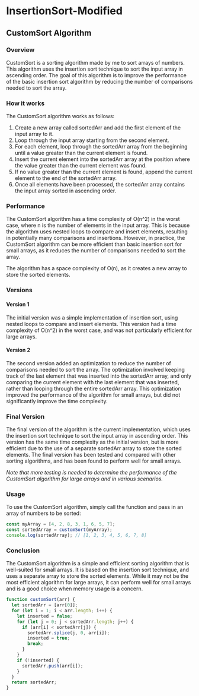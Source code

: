# InsertionSort-Modified
## CustomSort Algorithm
### Overview
CustomSort is a sorting algorithm made by me to sort arrays of numbers. This algorithm uses the insertion sort technique to sort the input array in ascending order. The goal of this algorithm is to improve the performance of the basic insertion sort algorithm by reducing the number of comparisons needed to sort the array.
### How it works
The CustomSort algorithm works as follows:

1. Create a new array called sortedArr and add the first element of the input array to it.
2. Loop through the input array starting from the second element.
3. For each element, loop through the sortedArr array from the beginning until a value greater than the current element is found.
4. Insert the current element into the sortedArr array at the position where the value greater than the current element was found.
5. If no value greater than the current element is found, append the current element to the end of the sortedArr array.
6. Once all elements have been processed, the sortedArr array contains the input array sorted in ascending order.

### Performance
The CustomSort algorithm has a time complexity of O(n^2) in the worst case, where n is the number of elements in the input array. This is because the algorithm uses nested loops to compare and insert elements, resulting in potentially many comparisons and insertions. However, in practice, the CustomSort algorithm can be more efficient than basic insertion sort for small arrays, as it reduces the number of comparisons needed to sort the array.

The algorithm has a space complexity of O(n), as it creates a new array to store the sorted elements.
### Versions

#### Version 1
The initial version was a simple implementation of insertion sort, using nested loops to compare and insert elements. This version had a time complexity of O(n^2) in the worst case, and was not particularly efficient for large arrays.

#### Version 2
The second version added an optimization to reduce the number of comparisons needed to sort the array. The optimization involved keeping track of the last element that was inserted into the sortedArr array, and only comparing the current element with the last element that was inserted, rather than looping through the entire sortedArr array. This optimization improved the performance of the algorithm for small arrays, but did not significantly improve the time complexity.

### Final Version
The final version of the algorithm is the current implementation, which uses the insertion sort technique to sort the input array in ascending order. This version has the same time complexity as the initial version, but is more efficient due to the use of a separate sortedArr array to store the sorted elements. The final version has been tested and compared with other sorting algorithms, and has been found to perform well for small arrays.

*Note that more testing is needed to determine the performance of the CustomSort algorithm for large arrays and in various scenarios.*

### Usage 
To use the CustomSort algorithm, simply call the function and pass in an array of numbers to be sorted:
```javascript
const myArray = [4, 2, 8, 3, 1, 6, 5, 7]; 
const sortedArray = customSort(myArray); 
console.log(sortedArray); // [1, 2, 3, 4, 5, 6, 7, 8]
```

### Conclusion
The CustomSort algorithm is a simple and efficient sorting algorithm that is well-suited for small arrays. It is based on the insertion sort technique, and uses a separate array to store the sorted elements. While it may not be the most efficient algorithm for large arrays, it can perform well for small arrays and is a good choice when memory usage is a concern.

```javascript
function customSort(arr) {
  let sortedArr = [arr[0]];
  for (let i = 1; i < arr.length; i++) {
    let inserted = false;
    for (let j = 0; j < sortedArr.length; j++) {
      if (arr[i] < sortedArr[j]) {
        sortedArr.splice(j, 0, arr[i]);
        inserted = true;
        break;
      }
    }
    if (!inserted) {
      sortedArr.push(arr[i]);
    }
  }
  return sortedArr;
}
```
